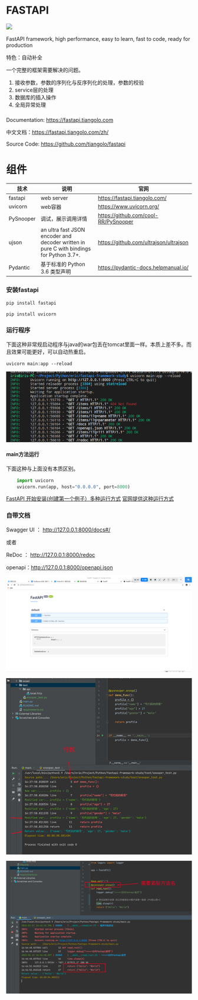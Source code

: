FASTAPI
===

![](https://img.shields.io/badge/Python-3.6%2B-green)

FastAPI framework, high performance, easy to learn, fast to code, ready for production

特色：自动补全

一个完整的框架需要解决的问题。

1. 接收参数，参数的序列化与反序列化的处理，参数的校验
2. service层的处理
3. 数据库的插入操作
4. 全局异常处理


### 
Documentation: https://fastapi.tiangolo.com

中文文档：https://fastapi.tiangolo.com/zh/

Source Code: https://github.com/tiangolo/fastapi

# 组件

技术 | 说明                                                                                      | 官网
----|-----------------------------------------------------------------------------------------|----
fastapi | web server                                                                              | https://fastapi.tiangolo.com/
uvicorn | web容器                                                                                   | https://www.uvicorn.org/
 PySnooper| 调试，展示调用详情                                                                               | https://github.com/cool-RR/PySnooper
ujson | an ultra fast JSON encoder and decoder written in pure C with bindings for Python 3.7+. | https://github.com/ultrajson/ultrajson
Pydantic | 基于标准的 Python 3.6 类型声明                                                                   | https://pydantic-docs.helpmanual.io/
### 安装fastapi

```shell
pip install fastapi
```

```shell
pip install uvicorn
```



### 运行程序
下面这种非常规启动程序与java的war包丢在tomcat里面一样。本质上差不多。而且效果可能更好，可以自动热重启。
```shell
uvicorn main:app --reload
```
![](asset/img/run.png)

#### main方法运行

下面这种与上面没有本质区别。
```python
    import uvicorn
    uvicorn.run(app, host="0.0.0.0", port=8000)
```
[FastAPI 开始安装(创建第一个例子）多种运行方式](https://blog.csdn.net/qq_40815295/article/details/106896707)
[官网提供这种运行方式](https://fastapi.tiangolo.com/zh/tutorial/debugging/)


### 自带文档

Swagger UI ： http://127.0.0.1:8000/docs#/

或者
 
ReDoc ： http://127.0.0.1:8000/redoc

openapi：http://127.0.0.1:8000/openapi.json

![](asset/img/fastapi-swagger.png)

![img.png](asset/img/img.png)

![img_1.png](asset/img/img_1.png)